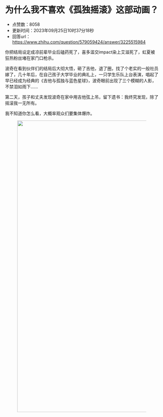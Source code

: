 # 为什么我不喜欢《孤独摇滚》这部动画？
- 点赞数：8058
- 更新时间：2023年09月25日10时37分18秒
- 回答url：https://www.zhihu.com/question/579059424/answer/3225515984
<body>
 <p data-pid="0dUPA6Id">你把结局设定成凉前辈毕业后磕药死了，喜多滥交impact染上艾滋死了，虹夏被狂热粉丝堵在家门口枪杀。</p>
 <p data-pid="_ePFtJVr">波奇在看到伙伴们的结局后大彻大悟，砸了吉他，退了圈，找了个老实的一般社员嫁了，几十年后，在自己孩子大学毕业的典礼上，一只学生乐队上台表演，唱起了早已经成为经典的《吉他与孤独与蓝色星球》，波奇眼前出现了三个模糊的人影，不禁泪如雨下……</p>
 <p data-pid="GJ5nKfx7">第二天，孩子和丈夫发现波奇在家中用吉他弦上吊，留下遗书：我终究发现，除了摇滚我一无所有。</p>
 <p data-pid="p0GUqnTC">我不知道你怎么看，大概率观众们要集体爆炸。</p>
 <figure data-size="normal">
  <img src="https://picx.zhimg.com/50/v2-ed0e590c81907e4236468177a83905bf_720w.jpg?source=1940ef5c" data-rawwidth="960" data-rawheight="432" data-size="normal" data-original-token="v2-75f3d49feba501efc5e86fe72b9c7835" data-default-watermark-src="https://picx.zhimg.com/50/v2-34c2ed0111b80fa58f11666be36205d8_720w.jpg?source=1940ef5c" class="origin_image zh-lightbox-thumb" width="960" data-original="https://picx.zhimg.com/v2-ed0e590c81907e4236468177a83905bf_r.jpg?source=1940ef5c">
 </figure>
 <p></p>
</body>